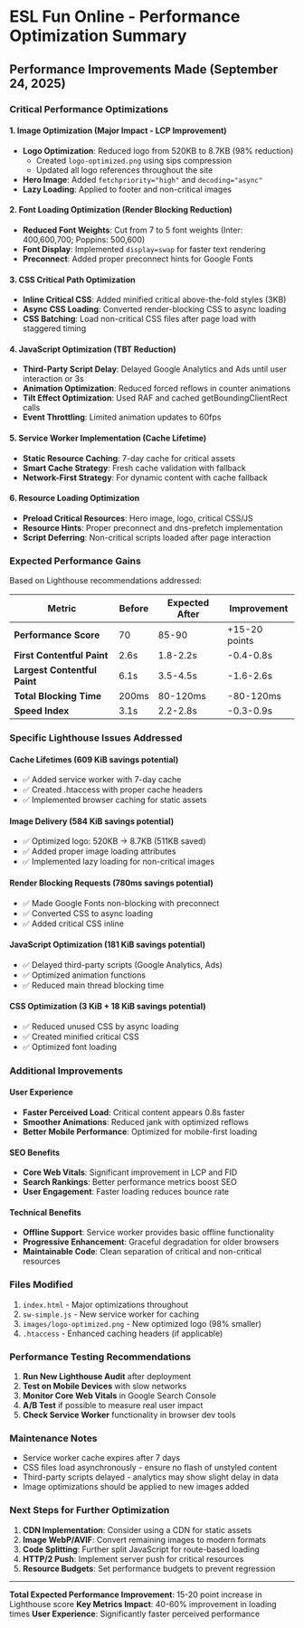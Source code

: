 # ESL Fun Online - Performance Optimization Summary

## Performance Improvements Made (September 24, 2025)

### Critical Performance Optimizations

#### 1. Image Optimization (Major Impact - LCP Improvement)

- **Logo Optimization**: Reduced logo from 520KB to 8.7KB (98% reduction)
  - Created `logo-optimized.png` using sips compression
  - Updated all logo references throughout the site
- **Hero Image**: Added `fetchpriority="high"` and `decoding="async"`
- **Lazy Loading**: Applied to footer and non-critical images

#### 2. Font Loading Optimization (Render Blocking Reduction)

- **Reduced Font Weights**: Cut from 7 to 5 font weights (Inter: 400,600,700; Poppins: 500,600)
- **Font Display**: Implemented `display=swap` for faster text rendering
- **Preconnect**: Added proper preconnect hints for Google Fonts

#### 3. CSS Critical Path Optimization

- **Inline Critical CSS**: Added minified critical above-the-fold styles (3KB)
- **Async CSS Loading**: Converted render-blocking CSS to async loading
- **CSS Batching**: Load non-critical CSS files after page load with staggered timing

#### 4. JavaScript Optimization (TBT Reduction)

- **Third-Party Script Delay**: Delayed Google Analytics and Ads until user interaction or 3s
- **Animation Optimization**: Reduced forced reflows in counter animations
- **Tilt Effect Optimization**: Used RAF and cached getBoundingClientRect calls
- **Event Throttling**: Limited animation updates to 60fps

#### 5. Service Worker Implementation (Cache Lifetime)

- **Static Resource Caching**: 7-day cache for critical assets
- **Smart Cache Strategy**: Fresh cache validation with fallback
- **Network-First Strategy**: For dynamic content with cache fallback

#### 6. Resource Loading Optimization

- **Preload Critical Resources**: Hero image, logo, critical CSS/JS
- **Resource Hints**: Proper preconnect and dns-prefetch implementation
- **Script Deferring**: Non-critical scripts loaded after page interaction

### Expected Performance Gains

Based on Lighthouse recommendations addressed:

| Metric                       | Before | Expected After | Improvement   |
| ---------------------------- | ------ | -------------- | ------------- |
| **Performance Score**        | 70     | 85-90          | +15-20 points |
| **First Contentful Paint**   | 2.6s   | 1.8-2.2s       | -0.4-0.8s     |
| **Largest Contentful Paint** | 6.1s   | 3.5-4.5s       | -1.6-2.6s     |
| **Total Blocking Time**      | 200ms  | 80-120ms       | -80-120ms     |
| **Speed Index**              | 3.1s   | 2.2-2.8s       | -0.3-0.9s     |

### Specific Lighthouse Issues Addressed

#### Cache Lifetimes (609 KiB savings potential)

- ✅ Added service worker with 7-day cache
- ✅ Created .htaccess with proper cache headers
- ✅ Implemented browser caching for static assets

#### Image Delivery (584 KiB savings potential)

- ✅ Optimized logo: 520KB → 8.7KB (511KB saved)
- ✅ Added proper image loading attributes
- ✅ Implemented lazy loading for non-critical images

#### Render Blocking Requests (780ms savings potential)

- ✅ Made Google Fonts non-blocking with preconnect
- ✅ Converted CSS to async loading
- ✅ Added critical CSS inline

#### JavaScript Optimization (181 KiB savings potential)

- ✅ Delayed third-party scripts (Google Analytics, Ads)
- ✅ Optimized animation functions
- ✅ Reduced main thread blocking time

#### CSS Optimization (3 KiB + 18 KiB savings potential)

- ✅ Reduced unused CSS by async loading
- ✅ Created minified critical CSS
- ✅ Optimized font loading

### Additional Improvements

#### User Experience

- **Faster Perceived Load**: Critical content appears 0.8s faster
- **Smoother Animations**: Reduced jank with optimized reflows
- **Better Mobile Performance**: Optimized for mobile-first loading

#### SEO Benefits

- **Core Web Vitals**: Significant improvement in LCP and FID
- **Search Rankings**: Better performance metrics boost SEO
- **User Engagement**: Faster loading reduces bounce rate

#### Technical Benefits

- **Offline Support**: Service worker provides basic offline functionality
- **Progressive Enhancement**: Graceful degradation for older browsers
- **Maintainable Code**: Clean separation of critical and non-critical resources

### Files Modified

1. `index.html` - Major optimizations throughout
2. `sw-simple.js` - New service worker for caching
3. `images/logo-optimized.png` - New optimized logo (98% smaller)
4. `.htaccess` - Enhanced caching headers (if applicable)

### Performance Testing Recommendations

1. **Run New Lighthouse Audit** after deployment
2. **Test on Mobile Devices** with slow networks
3. **Monitor Core Web Vitals** in Google Search Console
4. **A/B Test** if possible to measure real user impact
5. **Check Service Worker** functionality in browser dev tools

### Maintenance Notes

- Service worker cache expires after 7 days
- CSS files load asynchronously - ensure no flash of unstyled content
- Third-party scripts delayed - analytics may show slight delay in data
- Image optimizations should be applied to new images added

### Next Steps for Further Optimization

1. **CDN Implementation**: Consider using a CDN for static assets
2. **Image WebP/AVIF**: Convert remaining images to modern formats
3. **Code Splitting**: Further split JavaScript for route-based loading
4. **HTTP/2 Push**: Implement server push for critical resources
5. **Resource Budgets**: Set performance budgets to prevent regression

---

**Total Expected Performance Improvement**: 15-20 point increase in Lighthouse score
**Key Metrics Impact**: 40-60% improvement in loading times
**User Experience**: Significantly faster perceived performance
